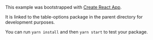 This example was bootstrapped with [Create React App](https://github.com/facebook/create-react-app).

It is linked to the table-options package in the parent directory for development purposes.

You can run `yarn install` and then `yarn start` to test your package.

